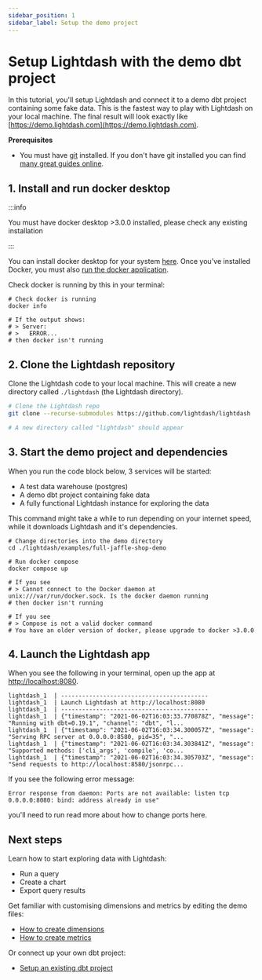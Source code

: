 ```yaml
---
sidebar_position: 1
sidebar_label: Setup the demo project
---
```


# Setup Lightdash with the demo dbt project

In this tutorial, you'll setup Lightdash and connect it to a demo dbt project containing some fake data.
This is the fastest way to play with Lightdash on your local machine. The final result will look exactly like
[https://demo.lightdash.com](https://demo.lightdash.com).

**Prerequisites**
* You must have [git](https://git-scm.com) installed. If you don't have git installed you can find [many great guides online](https://www.linode.com/docs/guides/how-to-install-git-on-linux-mac-and-windows/).

## 1. Install and run docker desktop

:::info

You must have docker desktop >3.0.0 installed, please check any existing installation

:::

You can install docker desktop for your system [here](https://docs.docker.com/get-docker/). Once you've installed Docker, you must also [run the docker application](https://docs.docker.com/get-docker/).

Check docker is running by this in your terminal:

```shell
# Check docker is running
docker info

# If the output shows:
# > Server:
# >   ERROR...
# then docker isn't running
```

## 2. Clone the Lightdash repository

Clone the Lightdash code to your local machine. This will create a new directory called `./lightdash` (the Lightdash directory).

```bash
# Clone the Lightdash repo
git clone --recurse-submodules https://github.com/lightdash/lightdash

# A new directory called "lightdash" should appear
```

## 3. Start the demo project and dependencies

When you run the code block below, 3 services will be started:
* A test data warehouse (postgres)
* A demo dbt project containing fake data
* A fully functional Lightdash instance for exploring the data

This command might take a while to run depending on your internet speed, while it downloads Lightdash and it's dependencies.

```shell
# Change directories into the demo directory
cd ./lightdash/examples/full-jaffle-shop-demo

# Run docker compose
docker compose up

# If you see
# > Cannot connect to the Docker daemon at unix:///var/run/docker.sock. Is the docker daemon running
# then docker isn't running

# If you see
# > Compose is not a valid docker command
# You have an older version of docker, please upgrade to docker >3.0.0
```

## 4. Launch the Lightdash app

When you see the following in your terminal, open up the app at [http://localhost:8080](http://localhost:8080).

```text
lightdash_1  | ------------------------------------------
lightdash_1  | Launch Lightdash at http://localhost:8080
lightdash_1  | ------------------------------------------
lightdash_1  | {"timestamp": "2021-06-02T16:03:33.770878Z", "message": "Running with dbt=0.19.1", "channel": "dbt", "l...
lightdash_1  | {"timestamp": "2021-06-02T16:03:34.300057Z", "message": "Serving RPC server at 0.0.0.0:8580, pid=35", "...
lightdash_1  | {"timestamp": "2021-06-02T16:03:34.303841Z", "message": "Supported methods: ['cli_args', 'compile', 'co...
lightdash_1  | {"timestamp": "2021-06-02T16:03:34.305703Z", "message": "Send requests to http://localhost:8580/jsonrpc...
```


If you see the following error message:
```text
Error response from daemon: Ports are not available: listen tcp 0.0.0.0:8080: bind: address already in use"
```

you'll need to run
read more about how to change ports here.


## Next steps

Learn how to start exploring data with Lightdash:
* Run a query
* Create a chart
* Export query results

Get familiar with customising dimensions and metrics by editing the demo files:
* [How to create dimensions](../guides/how-to-create-dimensions.md)
* [How to create metrics](../guides/how-to-create-metrics.md)

Or connect up your own dbt project:
* [Setup an existing dbt project](setup-an-existing-dbt-project.md)
